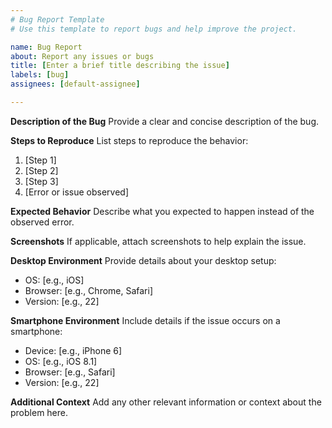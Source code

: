```yaml
---
# Bug Report Template
# Use this template to report bugs and help improve the project.

name: Bug Report
about: Report any issues or bugs
title: [Enter a brief title describing the issue]
labels: [bug]
assignees: [default-assignee]

---
```


**Description of the Bug**
Provide a clear and concise description of the bug.

**Steps to Reproduce**
List steps to reproduce the behavior:

1. [Step 1]
2. [Step 2]
3. [Step 3]
4. [Error or issue observed]

**Expected Behavior**
Describe what you expected to happen instead of the observed error.

**Screenshots**
If applicable, attach screenshots to help explain the issue.

**Desktop Environment**
Provide details about your desktop setup:

- OS: [e.g., iOS]
- Browser: [e.g., Chrome, Safari]
- Version: [e.g., 22]

**Smartphone Environment**
Include details if the issue occurs on a smartphone:

- Device: [e.g., iPhone 6]
- OS: [e.g., iOS 8.1]
- Browser: [e.g., Safari]
- Version: [e.g., 22]

**Additional Context**
Add any other relevant information or context about the problem here.
